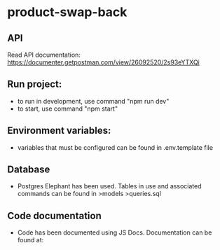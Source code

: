 # product-swap-back

## API

Read API documentation: https://documenter.getpostman.com/view/26092520/2s93eYTXQi

## Run project:

- to run in development, use command "npm run dev"
- to start, use command "npm start"

## Environment variables:

- variables that must be configured can be found in .env.template file

## Database

- Postgres Elephant has been used. Tables in use and associated commands can be found in >models >queries.sql

## Code documentation

- Code has been documented using JS Docs. Documentation can be found at:
